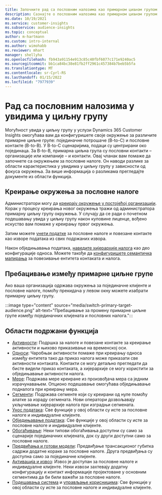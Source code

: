 ```yaml
---
title: Започните рад са пословним налозима као примарном циљном групом
description: Сазнајте о пословним налозима као примарном циљном групом Dynamics 365 Customer Insights.
ms.date: 10/19/2021
ms.service: customer-insights
ms.subservice: audience-insights
ms.topic: conceptual
author: m-hartmann
ms.custom: intro-internal
ms.author: wimohabb
ms.reviewer: mhart
manager: shellyha
ms.openlocfilehash: fb943a91154e913c85c40fbf6077c171e9240ac5
ms.sourcegitcommit: bb1ca84bc38e81fb2ff2961c457384b7beb5b5fa
ms.translationtype: MT
ms.contentlocale: sr-Cyrl-RS
ms.lasthandoff: 01/15/2022
ms.locfileid: "7977939"
---
```

# <a name="work-with-business-accounts-in-audience-insights"></a>Рад са пословним налозима у увидима у циљну групу

Могућност увида у циљну групу у услузи Dynamics 365 Customer Insights омогућава вам да конфигуришете своје окружење за различите примарне циљне групе: појединачне потрошаче (B-to-C) и пословне контакте (B-to-B). У B-to-C сценаријима, подаци су центрирани око појединаца. За B-to-B, примарна циљна група су пословни контакти – организације или компаније – и контакти. Овај чланак вам помаже да започнете са окружењем за пословне налоге. Он наводи разлике за области карактеристика у увидима у циљну групу у зависности од фокуса окружења. За више информација о разликама прегледајте документе из области функција. 

## <a name="create-an-environment-for-business-accounts"></a>Креирање окружења за пословне налоге

Администратори могу да [креирају окружење у постојећој организацији](create-environment.md). Корак у процесу креирања новог окружења тражи од администратора примарну циљну групу окружења. У случају да се ради о почетном подешавању увида у циљну групу након куповине лиценце, вођено искуство вам помаже у креирању првог окружења.

Затим можете [унети податке](data-sources.md) за пословне налоге и повезане контакте као изворе података из свих подржаних извора.

Након обједињавања података, [наведите хијерархије налога](relationships.md#set-up-account-hierarchies) као део конфигурације односа. Можете такође да [конфигуришете семантичка мапирања](semantic-mappings.md) за повезивање ентитета контаката и налога. 

## <a name="switch-between-primary-target-audience"></a>Пребацивање између примарне циљне групе

Ако ваша организација одржава окружења за појединачне клијенте и пословне налоге, помоћу прекидача у левом окну можете изабрати примарну циљну групу.

:::image type="content" source="media/switch-primary-target-audience.png" alt-text="Пребацивање за промену примарне циљне групе између појединачних клијената и пословних налога.":::

## <a name="supported-feature-areas"></a>Области подржани функција

- [Активности](activities.md): Подршка за налоге и повезане контакте за креирање активности и њихово приказивање на временској оси.
- [Односи](relationships.md): Чаробњак активности помаже при креирању односа између ентитета тако да приказ налога може приказати све активности контаката. Контакти се могу детаљно прегледати да бисте видели приказ контаката, а хијерархије се могу користити за обједињавање активности налога.
- [Мере](measures.md): Подржава мере креиране из произвођача мера са једним израчунавањем. Опционо подешавање омогућава обједињавање подналога при креирању мера.
- [Сегменти](segments.md): Подржава сегменте који су креирани од нуле помоћу алатке за израду сегмената. Нови оператори дозвољавају укључивање хијерархије налога при изградњи сегмената.
- [Унос података](data-sources.md): Све функције у овој области су исте за пословне налоге и индивидуалне клијенте.
- [Обједињавање података](data-unification.md): Све функције у овој области су исте за пословне налоге и индивидуалне клијенте.
- [Обогаћивање](enrichment-hub.md): Неки типови обогаћивања доступни су само за сценарије појединачних клијената, док су други доступни само за пословне налоге.
- [Предвиђања и готови модели](predictions-overview.md): Предвиђање трансакционог губитка садржи додатне кораке за пословне налоге. Друга предвиђања су доступна само за појединачне клијенте.
- [Активација и извоз](export-destinations.md): Извоз је доступан за пословне налоге и индивидуалне клијенте. Неки извози захтевају додатну конфигурацију и контакт информације пројектоване у основним сегментима да би били важећи за пословне налоге.
- [Подешавања система](system.md) и [управљање корисницима](permissions.md): Све функције у овој области су исте за пословне налоге и индивидуалне клијенте.

